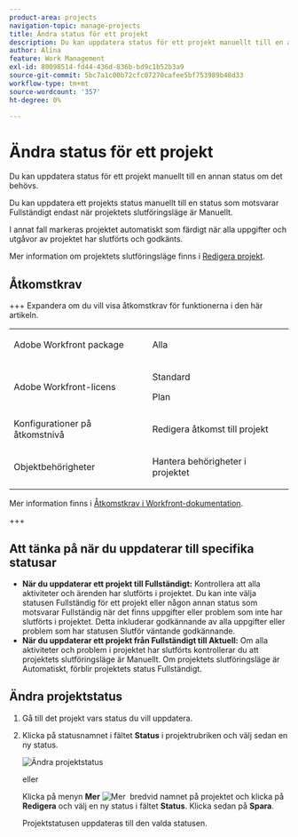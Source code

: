 ```yaml
---
product-area: projects
navigation-topic: manage-projects
title: Ändra status för ett projekt
description: Du kan uppdatera status för ett projekt manuellt till en annan status om det behövs. Du kan uppdatera ett projekts status manuellt till en status som motsvarar Fullständigt endast när projektets slutföringsläge är Manuellt.
author: Alina
feature: Work Management
exl-id: 80098514-fd44-436d-836b-bd9c1b52b3a9
source-git-commit: 5bc7a1c00b72cfc07270cafee5bf753989b48d33
workflow-type: tm+mt
source-wordcount: '357'
ht-degree: 0%

---
```


# Ändra status för ett projekt

<!--Audited: 02/2024-->

Du kan uppdatera status för ett projekt manuellt till en annan status om det behövs.

Du kan uppdatera ett projekts status manuellt till en status som motsvarar Fullständigt endast när projektets slutföringsläge är Manuellt.

I annat fall markeras projektet automatiskt som färdigt när alla uppgifter och utgåvor av projektet har slutförts och godkänts.

Mer information om projektets slutföringsläge finns i [Redigera projekt](/help/quicksilver/manage-work/projects/manage-projects/edit-projects.md).

## Åtkomstkrav

+++ Expandera om du vill visa åtkomstkrav för funktionerna i den här artikeln.

<table style="table-layout:auto"> 
 <col> 
 <col> 
 <tbody> 
  <tr> 
   <td role="rowheader">Adobe Workfront package</td> 
   <td> <p>Alla</p> </td> 
  </tr> 
  <tr> 
   <td role="rowheader">Adobe Workfront-licens</td> 
   <td> <p>Standard</p> 
   <p>Plan</p>
   </td> 
  </tr> 
  <tr> 
   <td role="rowheader">Konfigurationer på åtkomstnivå</td> 
   <td> <p>Redigera åtkomst till projekt</p> </td> 
  </tr> 
  <tr> 
   <td role="rowheader">Objektbehörigheter</td> 
   <td> <p>Hantera behörigheter i projektet</p> </td> 
  </tr> 
 </tbody> 
</table>

Mer information finns i [Åtkomstkrav i Workfront-dokumentation](/help/quicksilver/administration-and-setup/add-users/access-levels-and-object-permissions/access-level-requirements-in-documentation.md).

+++


<!--Old:

<table style="table-layout:auto"> 
 <col> 
 <col> 
 <tbody> 
  <tr> 
   <td role="rowheader">Adobe Workfront plan</td> 
   <td> <p>Any</p> </td> 
  </tr> 
  <tr> 
   <td role="rowheader">Adobe Workfront license*</td> 
   <td> <p>New: Standard </p> 
   Or
   <p>Current: Plan </p>
   </td> 
  </tr> 
  <tr> 
   <td role="rowheader">Access level configurations</td> 
   <td> <p>Edit access to Projects</p> </td> 
  </tr> 
  <tr> 
   <td role="rowheader">Object permissions</td> 
   <td> <p>Manage permissions on the project</p> </td> 
  </tr> 
 </tbody> 
</table>-->

## Att tänka på när du uppdaterar till specifika statusar

* **När du uppdaterar ett projekt till Fullständigt:** Kontrollera att alla aktiviteter och ärenden har slutförts i projektet. Du kan inte välja statusen Fullständig för ett projekt eller någon annan status som motsvarar Fullständig när det finns uppgifter eller problem som inte har slutförts i projektet. Detta inkluderar godkännande av alla uppgifter eller problem som har statusen Slutför väntande godkännande.
* **När du uppdaterar ett projekt från Fullständigt till Aktuell:** Om alla aktiviteter och problem i projektet har slutförts kontrollerar du att projektets slutföringsläge är Manuellt. Om projektets slutföringsläge är Automatiskt, förblir projektets status Fullständigt.

## Ändra projektstatus

1. Gå till det projekt vars status du vill uppdatera.
1. Klicka på statusnamnet i fältet **Status** i projektrubriken och välj sedan en ny status.

   ![Ändra projektstatus](assets/change-project-status-in-header-drop-down-nwe-350x371.png)

   eller

   Klicka på menyn **Mer** ![Mer &#x200B;](assets/qs-more-menu.png) bredvid namnet på projektet och klicka på **Redigera** och välj en ny status i fältet **Status**. Klicka sedan på **Spara**.

   Projektstatusen uppdateras till den valda statusen.
